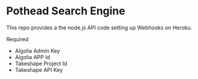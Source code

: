 # Pothead Search Engine
This repo provides a the node.js API code setting up Webhooks on Heroku.

Required
- Algolia Admin Key
- Algolia APP Id
- Takeshape Project Id
- Takeshape API Key
